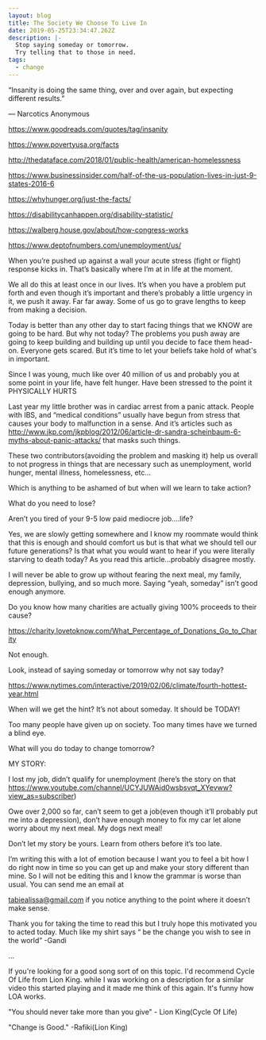 ```yaml
---
layout: blog
title: The Society We Choose To Live In
date: 2019-05-25T23:34:47.262Z
description: |-
  Stop saying someday or tomorrow. 
  Try telling that to those in need.
tags:
  - change
---
```

“Insanity is doing the same thing, over and over again, but expecting different results.” 

― Narcotics Anonymous

https://www.goodreads.com/quotes/tag/insanity

https://www.povertyusa.org/facts

http://thedataface.com/2018/01/public-health/american-homelessness

https://www.businessinsider.com/half-of-the-us-population-lives-in-just-9-states-2016-6

https://whyhunger.org/just-the-facts/

https://disabilitycanhappen.org/disability-statistic/

https://walberg.house.gov/about/how-congress-works

https://www.deptofnumbers.com/unemployment/us/

When you’re pushed up against a wall your acute stress (fight or flight) response kicks in. That’s basically where I’m at in life at the moment.

We all do this at least once in our lives. It’s when you have a problem put forth and even though it’s important and there’s probably a little urgency in it, we push it away. Far far away. Some of us go to grave lengths to keep from making a decision.

Today is better than any other day to start facing things that we KNOW are going to be hard. But why not today? The problems you push away are going to keep building and building up until you decide to face them head-on. Everyone gets scared. But it’s time to let your beliefs take hold of what's in important.

Since I was young, much like over 40 million of us and probably you at some point in your life, have felt hunger. Have been stressed to the point it PHYSICALLY HURTS

Last year my little brother was in cardiac arrest from a panic attack. People with IBS, and “medical conditions” usually have begun from stress that causes your body to malfunction in a sense. And it’s articles such as http://www.jkp.com/jkpblog/2012/06/article-dr-sandra-scheinbaum-6-myths-about-panic-attacks/ that masks such things. 

These two contributors(avoiding the problem and masking it) help us overall to not progress in things that are necessary such as unemployment, world hunger, mental illness, homelessness, etc…

Which is anything to be ashamed of but when will we learn to take action?

What do you need to lose?

Aren’t you tired of your 9-5 low paid mediocre job….life?

Yes, we are slowly getting somewhere and I know my roommate would think that this is enough and should comfort us but is that what we should tell our future generations? Is that what you would want to hear if you were literally starving to death today? As you read this article...probably disagree mostly.

I will never be able to grow up without fearing the next meal, my family, depression, bullying, and so much more. Saying “yeah, someday” isn’t good enough anymore.

Do you know how many charities are actually giving 100% proceeds to their cause? 

https://charity.lovetoknow.com/What_Percentage_of_Donations_Go_to_Charity

Not enough. 

Look, instead of saying someday or tomorrow why not say today?

https://www.nytimes.com/interactive/2019/02/06/climate/fourth-hottest-year.html

When will we get the hint? It’s not about someday. It should be TODAY!

Too many people have given up on society. Too many times have we turned a blind eye. 

What will you do today to change tomorrow?

MY STORY:

I lost my job, didn’t qualify for unemployment (here’s the story on that https://www.youtube.com/channel/UCYJUWAid0wsbsvqt_XYevww?view_as=subscriber)

Owe over 2,000 so far, can’t seem to get a job(even though it’ll probably put me into a depression), don’t have enough money to fix my car let alone worry about my next meal. My dogs next meal!

Don’t let my story be yours. Learn from others before it’s too late.

I’m writing this with a lot of emotion because I want you to feel a bit how I do right now in time so you can get up and make your story different than mine. So I will not be editing this and I know the grammar is worse than usual. You can send me an email at   

tabiealissa@gmail.com if you notice anything to the point where it doesn’t make sense.

Thank you for taking the time to read this but I truly hope this motivated you to acted today. Much like my shirt says “ be the change you wish to see in the world” -Gandi

...

If you're looking for a good song sort of on this topic. I'd recommend Cycle Of Life from Lion King. while I was working on a description for a similar video this started playing and it made me think of this again. It's funny how LOA works.  

"You should never take more than you give" - Lion King(Cycle Of Life)

"Change is Good." -Rafiki(Lion King)
